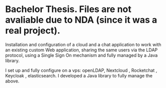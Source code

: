 # Bachelor Thesis. Files are not avaliable due to NDA (since it was a real project).

Installation and configuration of a cloud and a chat application to work with an existing custom Web application, sharing the same users via the LDAP protocol, using a Single Sign On mechanism and fully managed by a Java library.

I set up and fully configure on a vps: openLDAP, Nextcloud , Rocketchat , Keycloak , elasticsearch.
I developed a Java library to fully manage the above. 
